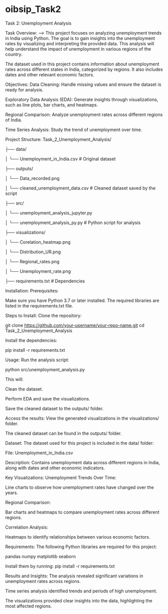 # oibsip_Task2
Task 2:
Unemployment Analysis

Task Overview:
--> This project focuses on analyzing unemployment trends in India using Python. The goal is to gain insights into the unemployment rates by visualizing and interpreting the provided data. This analysis will help understand the impact of unemployment in various regions of the country.

The dataset used in this project contains information about unemployment rates across different states in India, categorized by regions. It also includes dates and other relevant economic factors.

Objectives:
Data Cleaning: Handle missing values and ensure the dataset is ready for analysis.

Exploratory Data Analysis (EDA): Generate insights through visualizations, such as line plots, bar charts, and heatmaps.

Regional Comparison: Analyze unemployment rates across different regions of India.

Time Series Analysis: Study the trend of unemployment over time.

Project Structure:
Task_2_Unemployment_Analysis/

├── data/

│ └── Unemployment_in_India.csv # Original dataset

├── outputs/

│ └── Data_recorded.png

│ └── cleaned_unemployment_data.csv # Cleaned dataset saved by the script

├── src/

│ └── unemployment_analysis_jupyter.py

│ └── unemployment_analysis_py.py # Python script for analysis

├── visualizations/

│ └── Corelation_heatmap.png

│ └── Distribution_UR.png

│ └── Regional_rates.png

│ └── Unemployment_rate.png

├── requirements.txt # Dependencies

Installation:
Prerequisites:

Make sure you have Python 3.7 or later installed. The required libraries are listed in the requirements.txt file.

Steps to Install:
Clone the repository:

git clone https://github.com/your-username/your-repo-name.git cd Task_2_Unemployment_Analysis

Install the dependencies:

pip install -r requirements.txt

Usage:
Run the analysis script:

python src/unemployment_analysis.py

This will:

Clean the dataset.

Perform EDA and save the visualizations.

Save the cleaned dataset to the outputs/ folder.

Access the results:
View the generated visualizations in the visualizations/ folder.

The cleaned dataset can be found in the outputs/ folder.

Dataset:
The dataset used for this project is included in the data/ folder:

File: Unemployment_in_India.csv

Description: Contains unemployment data across different regions in India, along with dates and other economic indicators.

Key Visualizations:
Unemployment Trends Over Time:

Line charts to observe how unemployment rates have changed over the years.

Regional Comparison:

Bar charts and heatmaps to compare unemployment rates across different regions.

Correlation Analysis:

Heatmaps to identify relationships between various economic factors.

Requirements:
The following Python libraries are required for this project:

pandas numpy matplotlib seaborn

Install them by running:
pip install -r requirements.txt

Results and Insights:
The analysis revealed significant variations in unemployment rates across regions.

Time series analysis identified trends and periods of high unemployment.

The visualizations provided clear insights into the data, highlighting the most affected regions.
